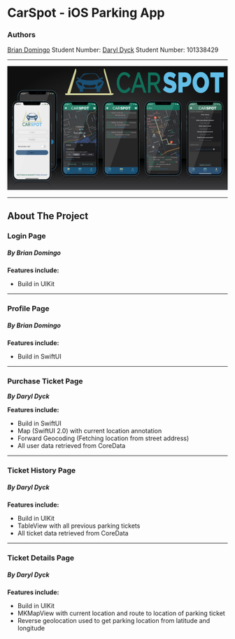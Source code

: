 # CarSpot - iOS Parking App

### Authors
[Brian Domingo](https://github.com/BrianJayD) Student Number: 
[Daryl Dyck](https://github.com/daryldyck/) Student Number: 101338429
___
![Screenshots](images/Screenshots.jpg)
___
## About The Project
### Login Page
##### By Brian Domingo

**Features include:**
- Build in UIKit
___
### Profile Page
##### By Brian Domingo

**Features include:**
- Build in SwiftUI
___
### Purchase Ticket Page
**_By Daryl Dyck_**

**Features include:**
- Build in SwiftUI
- Map (SwiftUI 2.0) with current location annotation
- Forward Geocoding (Fetching location from street address)
- All user data retrieved from CoreData
___
### Ticket History Page
##### By Daryl Dyck

**Features include:**
- Build in UIKit
- TableView with all previous parking tickets
- All ticket data retrieved from CoreData
___
### Ticket Details Page
##### By Daryl Dyck

**Features include:**
- Build in UIKit
- MKMapView with current location and route to location of parking ticket
- Reverse geolocation used to get parking location from latitude and longitude

